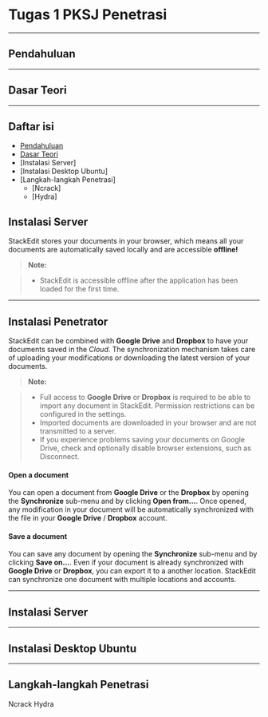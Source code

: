 Tugas 1 PKSJ
Penetrasi
===================
----------

Pendahuluan
----------

-------------

Dasar Teori
----------


-------------

## Daftar isi
- [Pendahuluan](#pendahuluan)
- [Dasar Teori](#dasar-teori)
- [Instalasi Server]
- [Instalasi Desktop Ubuntu]
- [Langkah-langkah Penetrasi]
  - [Ncrack]
  - [Hydra]

Instalasi Server
-------------

StackEdit stores your documents in your browser, which means all your documents are automatically saved locally and are accessible **offline!**

> **Note:**

> - StackEdit is accessible offline after the application has been loaded for the first time.

----------



Instalasi Penetrator
-------------------

StackEdit can be combined with <i class="icon-provider-gdrive"></i> **Google Drive** and <i class="icon-provider-dropbox"></i> **Dropbox** to have your documents saved in the *Cloud*. The synchronization mechanism takes care of uploading your modifications or downloading the latest version of your documents.

> **Note:**

> - Full access to **Google Drive** or **Dropbox** is required to be able to import any document in StackEdit. Permission restrictions can be configured in the settings.
> - Imported documents are downloaded in your browser and are not transmitted to a server.
> - If you experience problems saving your documents on Google Drive, check and optionally disable browser extensions, such as Disconnect.

#### <i class="icon-refresh"></i> Open a document

You can open a document from <i class="icon-provider-gdrive"></i> **Google Drive** or the <i class="icon-provider-dropbox"></i> **Dropbox** by opening the <i class="icon-refresh"></i> **Synchronize** sub-menu and by clicking **Open from...**. Once opened, any modification in your document will be automatically synchronized with the file in your **Google Drive** / **Dropbox** account.

#### <i class="icon-refresh"></i> Save a document

You can save any document by opening the <i class="icon-refresh"></i> **Synchronize** sub-menu and by clicking **Save on...**. Even if your document is already synchronized with **Google Drive** or **Dropbox**, you can export it to a another location. StackEdit can synchronize one document with multiple locations and accounts.

----------

Instalasi Server
----------

----------

Instalasi Desktop Ubuntu
----------

----------

Langkah-langkah Penetrasi
----------
Ncrack
Hydra


  
